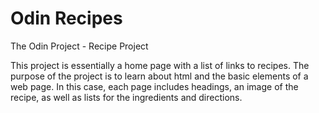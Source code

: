 # Odin Recipes
The Odin Project - Recipe Project

This project is essentially a home page with a list of links to recipes. The purpose of the project is to learn about html and the basic elements of a web page. In this case, each page includes headings, an image of the recipe, as well as lists for the ingredients and directions.
